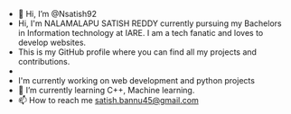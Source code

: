 - 👋 Hi, I’m @Nsatish92
- Hi, I'm NALAMALAPU SATISH REDDY currently pursuing my Bachelors in Information technology at IARE. I am a tech fanatic and loves to develop websites.
- This is my GitHub profile where you can find all my projects and contributions.
-
- I'm currently working on web development and python projects
- 🌱 I’m currently learning C++, Machine learning.
- 📫 How to reach me satish.bannu45@gmail.com

<!---
Nsatish92/Nsatish92 is a ✨ special ✨ repository because its `README.md` (this file) appears on your GitHub profile.
You can click the Preview link to take a look at your changes.
--->

